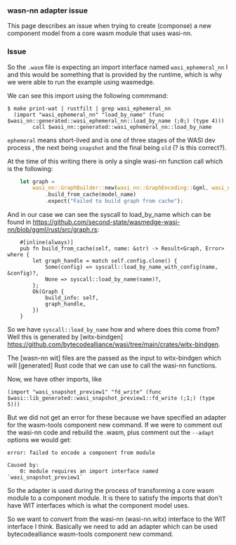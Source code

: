 ### wasn-nn adapter issue
This page describes an issue when trying to create (componse) a new component
model from a core wasm module that uses wasi-nn.

### Issue
So the `.wasm` file is expecting an import interface named `wasi_ephemeral_nn` I
and this would be something that is provided by the runtime, which is why we
were able to run the example using wasmedge.

We can see this import using the following commmand:
```console
$ make print-wat | rustfilt | grep wasi_ephemeral_nn
  (import "wasi_ephemeral_nn" "load_by_name" (func $wasi_nn::generated::wasi_ephemeral_nn::load_by_name (;0;) (type 4)))
        call $wasi_nn::generated::wasi_ephemeral_nn::load_by_name
```
`ephemeral` means short-lived and is one of three stages of the WASI dev process
, the next being `snapshot` and the final being `old` (? is this correct?).

At the time of this writing there is only a single wasi-nn function call which
is the following:
```rust
    let graph =
        wasi_nn::GraphBuilder::new(wasi_nn::GraphEncoding::Ggml, wasi_nn::ExecutionTarget::GPU)
            .build_from_cache(model_name)
            .expect("Failed to build graph from cache");
```
And in our case we can see the syscall to load_by_name which can be found in
https://github.com/second-state/wasmedge-wasi-nn/blob/ggml/rust/src/graph.rs:
```console
    #[inline(always)]                                                           
    pub fn build_from_cache(self, name: &str) -> Result<Graph, Error> where {
        let graph_handle = match self.config.clone() {
            Some(config) => syscall::load_by_name_with_config(name, &config)?,
            None => syscall::load_by_name(name)?,
        };
        Ok(Graph {
            build_info: self,
            graph_handle,
        })
    }
```
So we have `syscall::load_by_name` how and where does this come from?  
Well this is generated by [witx-bindgen] https://github.com/bytecodealliance/wasi/tree/main/crates/witx-bindgen.

The [wasn-nn wit] files are the passed as the input to witx-bindgen which will
[generated] Rust code that we can use to call the wasi-nn functions.

Now, we have other imports, like
```
(import "wasi_snapshot_preview1" "fd_write" (func $wasi::lib_generated::wasi_snapshot_preview1::fd_write (;1;) (type 5)))
```
But we did not get an error for these because we have specified an adapter
for the wasm-tools component new command. If we were to comment out the wasi-nn
code and rebuild the .wasm, plus comment out the `--adapt` options we would get:
```console
error: failed to encode a component from module

Caused by:
    0: module requires an import interface named `wasi_snapshot_preview1`
```
So the adapter is used during the process of transforming a core wasm module to
a component module. It is there to satisfy the imports that don't have WIT
interfaces which is what the component model uses.

So we want to convert from the wasi-nn (wasi-nn.witx) interface to the WIT
interface I think. Basically we need to add an adapter which can be used bytecodealliance
wasm-tools component new command.
